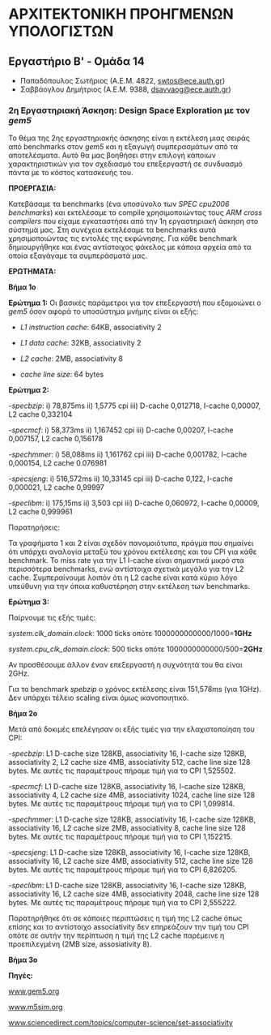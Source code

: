 # ΑΡΧΙΤΕΚΤΟΝΙΚΗ ΠΡΟΗΓΜΕΝΩΝ ΥΠΟΛΟΓΙΣΤΩΝ


## Εργαστήριο Β' - Ομάδα 14
 
* Παπαδόπουλος Σωτήριος (Α.Ε.Μ. 4822, <swtos@ece.auth.gr>)
* Σαββάογλου Δημήτριος  (Α.Ε.Μ. 9388, <dsavvaog@ece.auth.gr>)

### **2η Εργαστηριακή Άσκηση: Design Space Exploration με τον _gem5_**


  Το θέμα της 2ης εργαστηριακής άσκησης είναι η εκτέλεση μιας σειράς από benchmarks στον _gem5_ και η εξαγωγή συμπερασμάτων από τα αποτελέσματα. Αυτό θα μας βοηθήσει στην επιλογή κάποιων χαρακτηριστικών για τον σχεδιασμό του επεξεργαστή σε συνδυασμό πάντα με το κόστος κατασκευής του.


**ΠΡΟΕΡΓΑΣΙΑ:**

  Κατεβάσαμε τα benchmarks (ένα υποσύνολο των _SPEC cpu2006 benchmarks_) και εκτελέσαμε το compile χρησιμοποιώντας τους _ARM cross compilers_ που είχαμε εγκαταστήσει από την 1η εργαστηριακή άσκηση στο σύστημά μας. Στη συνέχεια εκτελέσαμε τα benchmarks αυτά χρησιμοποιώντας τις εντολές της εκφώνησης. Για κάθε benchmark δημιουργήθηκε και ένας αντίστοιχος φάκελος με κάποια αρχεία από τα οποία εξαγάγαμε τα συμπεράσματά μας.


**ΕΡΩΤΗΜΑΤΑ:**

**Βήμα 1ο**

**Ερώτημα 1:** Οι βασικές παράμετροι για τον επεξεργαστή που εξομοιώνει ο _gem5_ όσον αφορά το υποσύστημα μνήμης είναι οι εξής:

   -  _L1 instruction cache_: 64KB, associativity 2

   -  _L1 data cache_: 32KB, associativity 2

   -  _L2 cache_: 2MB, associativity 8

   -  _cache line size_: 64 bytes

**Ερώτημα 2:**

   -_specbzip_: i) 78,875ms ii) 1,5775 cpi iii) D-cache 0,012718, I-cache 0,00007, L2 cache 0,332104

   -_specmcf_: i) 58,373ms ii) 1,167452 cpi iii) D-cache 0,00207, I-cache 0,007157, L2 cache 0,156178

   -_spechmmer_: i) 58,088ms ii) 1,161762 cpi iii) D-cache 0,001782, I-cache 0,000154, L2 cache 0.076981

   -_specsjeng_: i) 516,572ms ii) 10,33145 cpi iii) D-cache 0,122, I-cache 0,000021, L2 cache 0,99997

   -_speclibm_: i) 175,15ms ii) 3,503 cpi iii) D-cache 0,060972, I-cache 0,00009, L2 cache 0,999961






Παρατηρήσεις:

Τα γραφήματα 1 και 2 είναι σχεδόν πανομοιότυπα, πράγμα που σημαίνει ότι υπάρχει αναλογία μεταξύ του χρόνου εκτέλεσης και του CPI για κάθε benchmark.
Το miss rate για την L1 I-cache είναι σημαντικά μικρό στα περισσότερα benchmarks, ενώ αντίστοιχα σχετικά μεγάλο για την L2 cache. Συμπεραίνουμε λοιπόν ότι η L2 cache είναι κατά κύριο λόγο υπεύθυνη για την όποια καθυστέρηση στην εκτέλεση των benchmarks.


**Ερώτημα 3:**

Παίρνουμε τις εξής τιμές: 

_system.clk_domain.clock_: 1000 ticks οπότε  1000000000000/1000=**1GHz**

_system.cpu_clk_domain.clock_: 500 ticks οπότε 1000000000000/500=**2GHz**

Αν προσθέσουμε άλλον έναν επεξεργαστή η συχνότητά του θα είναι 2GHz.

Για το benchmark _spebzip_ ο χρόνος εκτέλεσης είναι 151,578ms (για 1GHz). Δεν υπάρχει τέλειο scaling είναι όμως ικανοποιητικό.


**Βήμα 2ο**

Μετά από δοκιμές επελέγησαν οι εξής τιμές για την ελαχιστοποίηση του CPI:

   -_specbzip_: L1 D-cache size 128KB, associativity 16, I-cache size 128KB, associativity 2, L2 cache size 4MB, associativity 512, cache line size 128 bytes. Με αυτές τις παραμέτρους πήραμε τιμή για το CPI 1,525502.

   -_specmcf_: L1 D-cache size 128KB, associativity 16, I-cache size 128KB, associativity 4, L2 cache size 4MB, associativity 1024, cache line size 128 bytes. Με αυτές τις παραμέτρους πήραμε τιμή για το CPI 1,099814.

   -_spechmmer_: L1 D-cache size 128KB, associativity 16, I-cache size 128KB, associativity 16, L2 cache size 2MB, associativity 8, cache line size 128 bytes. Με αυτές τις παραμέτρους πήραμε τιμή για το CPI 1,152215.

   -_specsjeng_: L1 D-cache size 128KB, associativity 16, I-cache size 128KB, associativity 16, L2 cache size 4MB, associativity 512, cache line size 128 bytes. Με αυτές τις παραμέτρους πήραμε τιμή για το CPI 6,826205.

   -_speclibm_: L1 D-cache size 128KB, associativity 16, I-cache size 128KB, associativity 16, L2 cache size 4MB, associativity 2048, cache line size 128 bytes. Με αυτές τις παραμέτρους πήραμε τιμή για το CPI 2,555222.

Παρατηρήθηκε ότι σε κάποιες περιπτώσεις η τιμή της L2 cache όπως επίσης και το αντίστοιχο associativity δεν επηρεάζουν την τιμή του CPI οπότε σε αυτήν την περίπτωση η τιμή της L2 cache παρέμεινε η προεπιλεγμένη (2MB size, assosiativity 8).






**Βήμα 3ο**



**Πηγές:**

   www.gem5.org

   www.m5sim.org

   www.sciencedirect.com/topics/computer-science/set-associativity
